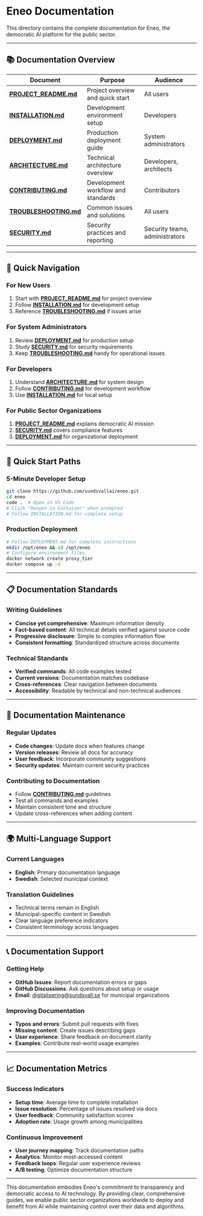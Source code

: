 # Eneo Documentation

This directory contains the complete documentation for Eneo, the democratic AI platform for the public sector.

---

## 📚 Documentation Overview

| Document | Purpose | Audience |
|----------|---------|----------|
| **[PROJECT_README.md](PROJECT_README.md)** | Project overview and quick start | All users |
| **[INSTALLATION.md](INSTALLATION.md)** | Development environment setup | Developers |
| **[DEPLOYMENT.md](DEPLOYMENT.md)** | Production deployment guide | System administrators |
| **[ARCHITECTURE.md](ARCHITECTURE.md)** | Technical architecture overview | Developers, architects |
| **[CONTRIBUTING.md](CONTRIBUTING.md)** | Development workflow and standards | Contributors |
| **[TROUBLESHOOTING.md](TROUBLESHOOTING.md)** | Common issues and solutions | All users |
| **[SECURITY.md](SECURITY.md)** | Security practices and reporting | Security teams, administrators |

---

## 🎯 Quick Navigation

### For New Users
1. Start with **[PROJECT_README.md](PROJECT_README.md)** for project overview
2. Follow **[INSTALLATION.md](INSTALLATION.md)** for development setup
3. Reference **[TROUBLESHOOTING.md](TROUBLESHOOTING.md)** if issues arise

### For System Administrators
1. Review **[DEPLOYMENT.md](DEPLOYMENT.md)** for production setup
2. Study **[SECURITY.md](SECURITY.md)** for security requirements
3. Keep **[TROUBLESHOOTING.md](TROUBLESHOOTING.md)** handy for operational issues

### For Developers
1. Understand **[ARCHITECTURE.md](ARCHITECTURE.md)** for system design
2. Follow **[CONTRIBUTING.md](CONTRIBUTING.md)** for development workflow
3. Use **[INSTALLATION.md](INSTALLATION.md)** for local setup

### For Public Sector Organizations
1. **[PROJECT_README.md](PROJECT_README.md)** explains democratic AI mission
2. **[SECURITY.md](SECURITY.md)** covers compliance features
3. **[DEPLOYMENT.md](DEPLOYMENT.md)** for organizational deployment

---

## 🚀 Quick Start Paths

### 5-Minute Developer Setup
```bash
git clone https://github.com/sundsvallai/eneo.git
cd eneo
code .  # Open in VS Code
# Click "Reopen in Container" when prompted
# Follow INSTALLATION.md for complete setup
```

### Production Deployment
```bash
# Follow DEPLOYMENT.md for complete instructions
mkdir /opt/eneo && cd /opt/eneo
# Configure environment files
docker network create proxy_tier
docker compose up -d
```

---

## 📋 Documentation Standards

### Writing Guidelines
- **Concise yet comprehensive**: Maximum information density
- **Fact-based content**: All technical details verified against source code
- **Progressive disclosure**: Simple to complex information flow
- **Consistent formatting**: Standardized structure across documents

### Technical Standards
- **Verified commands**: All code examples tested
- **Current versions**: Documentation matches codebase
- **Cross-references**: Clear navigation between documents
- **Accessibility**: Readable by technical and non-technical audiences

---

## 🔄 Documentation Maintenance

### Regular Updates
- **Code changes**: Update docs when features change
- **Version releases**: Review all docs for accuracy
- **User feedback**: Incorporate community suggestions
- **Security updates**: Maintain current security practices

### Contributing to Documentation
- Follow **[CONTRIBUTING.md](CONTRIBUTING.md)** guidelines
- Test all commands and examples
- Maintain consistent tone and structure
- Update cross-references when adding content

---

## 🌍 Multi-Language Support

### Current Languages
- **English**: Primary documentation language
- **Swedish**: Selected municipal context

### Translation Guidelines
- Technical terms remain in English
- Municipal-specific content in Swedish
- Clear language preference indicators
- Consistent terminology across languages

---

## 📞 Documentation Support

### Getting Help
- **GitHub Issues**: Report documentation errors or gaps
- **GitHub Discussions**: Ask questions about setup or usage
- **Email**: digitalisering@sundsvall.se for municipal organizations

### Improving Documentation
- **Typos and errors**: Submit pull requests with fixes
- **Missing content**: Create issues describing gaps
- **User experience**: Share feedback on document clarity
- **Examples**: Contribute real-world usage examples

---

## 📈 Documentation Metrics

### Success Indicators
- **Setup time**: Average time to complete installation
- **Issue resolution**: Percentage of issues resolved via docs
- **User feedback**: Community satisfaction scores
- **Adoption rate**: Usage growth among municipalities

### Continuous Improvement
- **User journey mapping**: Track documentation paths
- **Analytics**: Monitor most-accessed content
- **Feedback loops**: Regular user experience reviews
- **A/B testing**: Optimize documentation structure

---

This documentation embodies Eneo's commitment to transparency and democratic access to AI technology. By providing clear, comprehensive guides, we enable public sector organizations worldwide to deploy and benefit from AI while maintaining control over their data and algorithms.